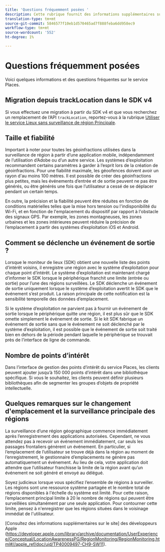 ```yaml
---
title: 'Questions fréquemment posées '
description: Cette rubrique fournit des informations supplémentaires sur certaines questions fréquentes.
translation-type: tm+mt
source-git-commit: 5846577f10eb1d570465ad7f888feba6dd958ec9
workflow-type: tm+mt
source-wordcount: '552'
ht-degree: 1%

---
```



# Questions fréquemment posées 

Voici quelques informations et des questions fréquentes sur le service Places.

## Migration depuis trackLocation dans le SDK v4

Si vous effectuez une migration à partir du SDK v4 et que vous recherchez un remplacement de l’API `trackLocation`, reportez-vous à la rubrique [Utiliser le service Lieux sans surveillance de région Principale](use-places-without-active-monitoring.md).

## Taille et fiabilité

Important à noter pour toutes les géoinfractions utilisées dans la surveillance de région à partir d’une application mobile, indépendamment de l’utilisation d’Adobe ou d’un autre service. Les systèmes d’exploitation recommandent certains paramètres à garder à l’esprit lors de la création de géoinfractions. Pour une fiabilité maximale, les géoofences doivent avoir un rayon d&#39;au moins 100 mètres. Il est possible de créer des géoinfractions plus petites, mais les événements d’entrée et de sortie peuvent ne pas être générés, ou être générés une fois que l’utilisateur a cessé de se déplacer pendant un certain temps.

En outre, la précision et la fiabilité peuvent être réduites en fonction de conditions matérielles telles que la mise hors tension ou l&#39;indisponibilité du Wi-Fi, et en fonction de l&#39;emplacement du dispositif par rapport à l&#39;obstacle des signaux GPS. Par exemple, les zones montagneuses, les zones urbaines et les zones intérieures peuvent réduire la précision de l’emplacement à partir des systèmes d’exploitation iOS et Android.

## Comment se déclenche un événement de sortie ?

Lorsque le moniteur de lieux (SDK) obtient une nouvelle liste des points d’intérêt voisins, il enregistre une région avec le système d’exploitation pour chaque point d’intérêt. Le système d’exploitation est maintenant chargé d’informer le SDK lorsque le périphérique franchit une limite (entrée ou sortie) pour l’une des régions surveillées. Le SDK déclenche un événement de sortie uniquement lorsque le système d’exploitation avertit le SDK que le événement s’est produit. La raison principale de cette notification est la sensibilité temporelle des données d’emplacement.

Si le système d’exploitation ne parvient pas à fournir un événement de sortie lorsque le périphérique quitte une région, il est plus sûr que le SDK omette simplement le événement de sortie. Si le kit SDK fabrique un événement de sortie sans que le événement ne soit déclenché par le système d’exploitation, il est possible que le événement de sortie soit traité bien en dehors de la période pendant laquelle le périphérique se trouvait près de l’interface de ligne de commande.

## Nombre de points d’intérêt

Dans l’interface de gestion des points d’intérêt du service Places, les clients peuvent ajouter jusqu’à 150 000 points d’intérêt dans une bibliothèque spécifique. Si vous le souhaitez, les clients peuvent définir plusieurs bibliothèques afin de segmenter les groupes d’objets de propriété intellectuelle.

## Quelques remarques sur le changement d&#39;emplacement et la surveillance principale des régions

La surveillance d’une région géographique commence immédiatement après l’enregistrement des applications autorisées. Cependant, ne vous attendez pas à recevoir un événement immédiatement, car seuls les passages frontaliers génèrent un événement. En particulier, si l’emplacement de l’utilisateur se trouve déjà dans la région au moment de l’enregistrement, le gestionnaire d’emplacements ne génère pas automatiquement un événement. Au lieu de cela, votre application doit attendre que l’utilisateur franchisse la limite de la région avant qu’un événement ne soit généré et envoyé au délégué.

Soyez judicieux lorsque vous spécifiez l’ensemble de régions à surveiller. Les régions sont une ressource système partagée et le nombre total de régions disponibles à l&#39;échelle du système est limité. Pour cette raison, l’emplacement principal limite à 20 le nombre de régions qui peuvent être surveillées simultanément par une seule application. Pour contourner cette limite, pensez à n&#39;enregistrer que les régions situées dans le voisinage immédiat de l&#39;utilisateur.

[Consultez des informations supplémentaires sur le site]  des développeurs Apple (https://developer.apple.com/library/archive/documentation/UserExperience/Conceptual/LocationAwarenessPG/RegionMonitoring/RegionMonitoring.html#//apple_ref/doc/uid/TP40009497-CH9-SW11).
